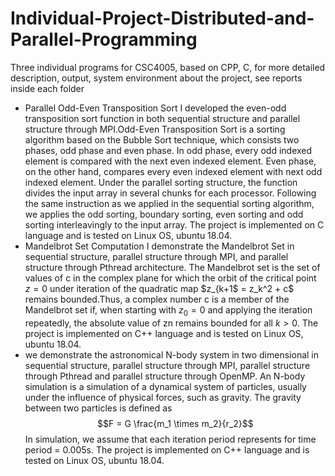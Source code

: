 # Individual-Project-Distributed-and-Parallel-Programming
Three individual programs for CSC4005, based on CPP, C, for more detailed description, output, system environment about the project, see reports inside each folder
* Parallel Odd-Even Transposition Sort
I developed the even-odd transposition sort function in both sequential structure and parallel structure through MPI.Odd-Even Transposition Sort is a sorting algorithm based on the Bubble Sort technique, which consists two phases, odd phase and even phase. In odd phase, every odd indexed element is compared with the next even indexed element. Even phase, on the other hand, compares every even indexed element with next odd indexed element. Under the parallel sorting structure, the function divides the input array in several chunks for each processor. Following the same instruction as we applied in the sequential sorting algorithm, we applies the odd sorting, boundary sorting, even sorting and odd sorting interleavingly to the input array. The project is implemented on C language and is tested on Linux OS, ubuntu 18.04.
* Mandelbrot Set Computation
I demonstrate the Mandelbrot Set in sequential structure, parallel structure through MPI, and parallel structure through Pthread architecture. The Mandelbrot set is the set of values of c in the complex plane for which the orbit of the critical point $z = 0$ under iteration of the quadratic map $z_{k+1$ = z_k^2 + c$ remains bounded.Thus, a complex number c is a member of the Mandelbrot set if, when starting with $z_0 = 0$ and applying the iteration repeatedly, the absolute value of zn remains bounded for all $k > 0$.  The project is implemented on C++ language and is tested on Linux OS, ubuntu 18.04.
*  we demonstrate the astronomical N-body system in two dimensional in sequential structure, parallel structure through MPI, parallel structure through Pthread and parallel structure through OpenMP. An N-body simulation is a simulation of a dynamical system of particles, usually under the influence of physical forces, such as gravity. The gravity between two particles is defined as
$$F = G \frac{m_1 \times m_2}{r_2}$$
In simulation, we assume that each iteration period represents for time period = 0.005s. The project is implemented on C++ language and is tested on Linux OS, ubuntu 18.04.

